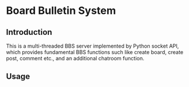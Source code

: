 # Board Bulletin System
## Introduction
This is a multi-threaded BBS server implemented by Python socket API, which provides fundamental BBS functions such like create board, create post, comment etc., and an additional chatroom function.
## Usage
